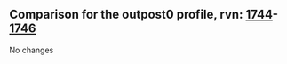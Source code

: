 ## Comparison for the outpost0 profile, rvn: [1744](https://github.com/PRO100KatYT/FortniteProfileRevisions/tree/main/profiles/outpost0/1744%20outpost0.json)-[1746](https://github.com/PRO100KatYT/FortniteProfileRevisions/tree/main/profiles/outpost0/1746%20outpost0.json)

No changes
